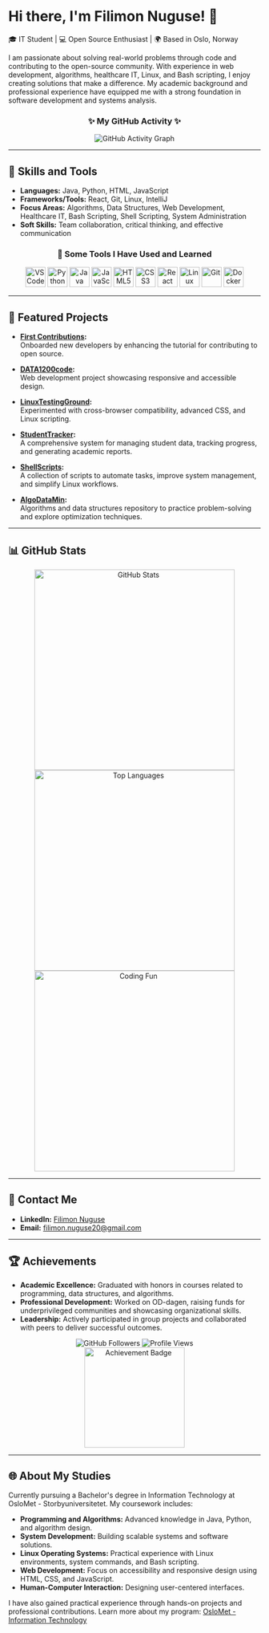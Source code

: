 # Hi there, I'm Filimon Nuguse! 👋  
🎓 IT Student | 💻 Open Source Enthusiast | 🌍 Based in Oslo, Norway

I am passionate about solving real-world problems through code and contributing to the open-source community. With experience in web development, algorithms, healthcare IT, Linux, and Bash scripting, I enjoy creating solutions that make a difference. My academic background and professional experience have equipped me with a strong foundation in software development and systems analysis.

<div align="center">
  <h3>✨ My GitHub Activity ✨</h3>
  <img src="https://github-readme-activity-graph.cyclic.app/graph?username=Filimon-Coding&theme=radical" alt="GitHub Activity Graph"/>
</div>

---

## 🚀 Skills and Tools
- **Languages:** Java, Python, HTML, JavaScript
- **Frameworks/Tools:** React, Git, Linux, IntelliJ
- **Focus Areas:** Algorithms, Data Structures, Web Development, Healthcare IT, Bash Scripting, Shell Scripting, System Administration
- **Soft Skills:** Team collaboration, critical thinking, and effective communication

<div align="center">
  <h3>🚀 Some Tools I Have Used and Learned</h3>
  <img src="https://img.icons8.com/color/48/000000/visual-studio-code-2019.png" alt="VSCode" width="40" height="40"/>
  <img src="https://img.icons8.com/color/48/000000/python.png" alt="Python" width="40" height="40"/>
  <img src="https://img.icons8.com/color/48/000000/java-coffee-cup-logo.png" alt="Java" width="40" height="40"/>
  <img src="https://img.icons8.com/color/48/000000/javascript.png" alt="JavaScript" width="40" height="40"/>
  <img src="https://img.icons8.com/color/48/000000/html-5--v1.png" alt="HTML5" width="40" height="40"/>
  <img src="https://img.icons8.com/color/48/000000/css3.png" alt="CSS3" width="40" height="40"/>
  <img src="https://img.icons8.com/officel/40/000000/react.png" alt="React" width="40" height="40"/>
  <img src="https://img.icons8.com/color/48/000000/linux.png" alt="Linux" width="40" height="40"/>
  <img src="https://img.icons8.com/color/48/000000/git.png" alt="Git" width="40" height="40"/>
  <img src="https://img.icons8.com/color/48/000000/docker.png" alt="Docker" width="40" height="40"/>
</div>

---

## 🌟 Featured Projects
- **[First Contributions](https://github.com/Filimon-Coding/first-contributions):**  
  Onboarded new developers by enhancing the tutorial for contributing to open source.
  
- **[DATA1200code](https://github.com/Filimon-Coding/DATA1200code):**  
  Web development project showcasing responsive and accessible design.
  
- **[LinuxTestingGround](https://github.com/Filimon-Coding/LinuxTestingGround):**  
  Experimented with cross-browser compatibility, advanced CSS, and Linux scripting.
  
- **[StudentTracker](https://github.com/Filimon-Coding/StudentTracker):**  
  A comprehensive system for managing student data, tracking progress, and generating academic reports.

- **[ShellScripts](https://github.com/Filimon-Coding/ShellScripts):**  
  A collection of scripts to automate tasks, improve system management, and simplify Linux workflows.
  
- **[AlgoDataMin](https://github.com/Filimon-Coding/AlgoDataMin):**  
  Algorithms and data structures repository to practice problem-solving and explore optimization techniques.

---

## 📊 GitHub Stats
<div align="center">
  <img src="https://github-readme-stats.vercel.app/api?username=Filimon-Coding&show_icons=true&theme=radical" alt="GitHub Stats" width="400"/>
  <img src="https://github-readme-stats.vercel.app/api/top-langs/?username=Filimon-Coding&layout=compact&theme=radical" alt="Top Languages" width="400"/>
</div>

<div align="center">
  <img src="https://media.giphy.com/media/f3iwJFOVOwuy7K6FFw/giphy.gif" alt="Coding Fun" width="400"/>
</div>

---

## 📧 Contact Me
- **LinkedIn:** [Filimon Nuguse](https://www.linkedin.com/in/filimon-nuguse-kaleab-089b62258/)
- **Email:** filimon.nuguse20@gmail.com

---

## 🏆 Achievements
- **Academic Excellence:** Graduated with honors in courses related to programming, data structures, and algorithms.
- **Professional Development:** Worked on OD-dagen, raising funds for underprivileged communities and showcasing organizational skills.
- **Leadership:** Actively participated in group projects and collaborated with peers to deliver successful outcomes.

<div align="center">
  <img src="https://img.shields.io/github/followers/Filimon-Coding?style=social" alt="GitHub Followers"/>
  <img src="https://komarev.com/ghpvc/?username=Filimon-Coding&color=green" alt="Profile Views"/>
</div>

<div align="center">
  <img src="https://media.giphy.com/media/xT9IgzoKnwFNmISR8I/giphy.gif" alt="Achievement Badge" width="200"/>
</div>

---

## 🌐 About My Studies
Currently pursuing a Bachelor's degree in Information Technology at OsloMet - Storbyuniversitetet. My coursework includes:
- **Programming and Algorithms:** Advanced knowledge in Java, Python, and algorithm design.
- **System Development:** Building scalable systems and software solutions.
- **Linux Operating Systems:** Practical experience with Linux environments, system commands, and Bash scripting.
- **Web Development:** Focus on accessibility and responsive design using HTML, CSS, and JavaScript.
- **Human-Computer Interaction:** Designing user-centered interfaces.

I have also gained practical experience through hands-on projects and professional contributions. Learn more about my program: [OsloMet - Information Technology](https://www.oslomet.no/studier/tkd/informasjonsteknologi)
